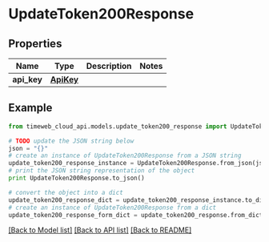 # UpdateToken200Response


## Properties
Name | Type | Description | Notes
------------ | ------------- | ------------- | -------------
**api_key** | [**ApiKey**](ApiKey.md) |  | 

## Example

```python
from timeweb_cloud_api.models.update_token200_response import UpdateToken200Response

# TODO update the JSON string below
json = "{}"
# create an instance of UpdateToken200Response from a JSON string
update_token200_response_instance = UpdateToken200Response.from_json(json)
# print the JSON string representation of the object
print UpdateToken200Response.to_json()

# convert the object into a dict
update_token200_response_dict = update_token200_response_instance.to_dict()
# create an instance of UpdateToken200Response from a dict
update_token200_response_form_dict = update_token200_response.from_dict(update_token200_response_dict)
```
[[Back to Model list]](../README.md#documentation-for-models) [[Back to API list]](../README.md#documentation-for-api-endpoints) [[Back to README]](../README.md)


